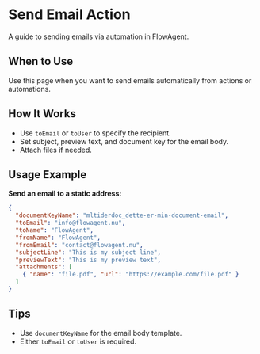 # Send Email Action

A guide to sending emails via automation in FlowAgent.

## When to Use
Use this page when you want to send emails automatically from actions or automations.

## How It Works
- Use `toEmail` or `toUser` to specify the recipient.
- Set subject, preview text, and document key for the email body.
- Attach files if needed.

## Usage Example
**Send an email to a static address:**
```json
{
  "documentKeyName": "mltiderdoc_dette-er-min-document-email",
  "toEmail": "info@flowagent.nu",
  "toName": "FlowAgent",
  "fromName": "FlowAgent",
  "fromEmail": "contact@flowagent.nu",
  "subjectLine": "This is my subject line",
  "previewText": "This is my preview text",
  "attachments": [
    { "name": "file.pdf", "url": "https://example.com/file.pdf" }
  ]
}
```

## Tips
- Use `documentKeyName` for the email body template.
- Either `toEmail` or `toUser` is required.